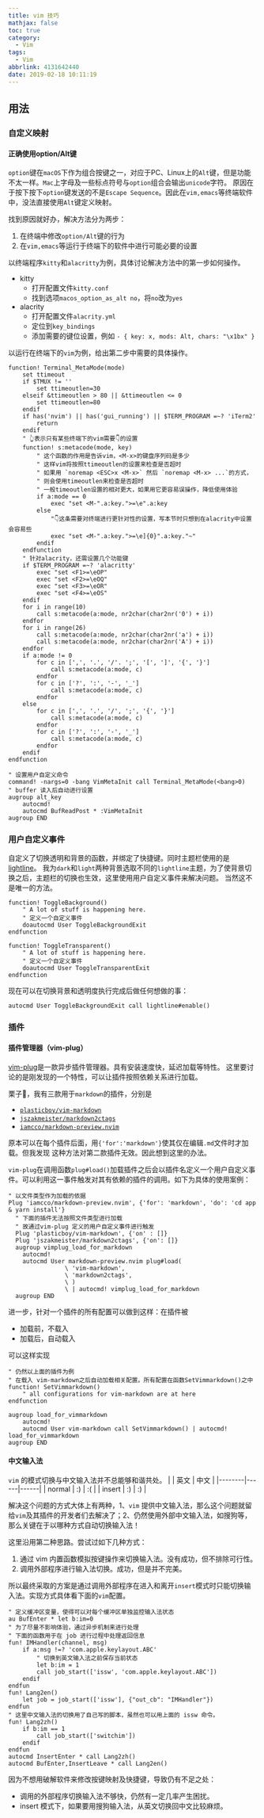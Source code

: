 ```yaml
---
title: vim 技巧
mathjax: false
toc: true
category:
  - Vim
tags:
  - Vim
abbrlink: 4131642440
date: 2019-02-18 10:11:19
---
```


## 用法
### 自定义映射

#### 正确使用option/Alt键
`option`键在`macOS`下作为组合按键之一，对应于PC、Linux上的`Alt`键，但是功能不太一样。`Mac`上字母及一些标点符号与`option`组合会输出`unicode`字符。
原因在于按下按下`option`键发送的不是`Escape
Sequence`。因此在`vim,emacs`等终端软件中，没法直接使用`Alt`键定义映射。

找到原因就好办，解决方法分为两步：
1. 在终端中修改`option/Alt`键的行为
2. 在`vim,emacs`等运行于终端下的软件中进行可能必要的设置

以终端程序`kitty`和`alacritty`为例，具体讨论解决方法中的第一步如何操作。
- kitty
  - 打开配置文件`kitty.conf`
  - 找到选项`macos_option_as_alt no`，将`no`改为`yes`
- alacrity
  - 打开配置文件`alacrity.yml`
  - 定位到`key_bindings`
  - 添加需要的键位设置，例如 `- { key: x, mods: Alt, chars: "\x1bx" }`

以运行在终端下的`vim`为例，给出第二步中需要的具体操作。
```vim
function! Terminal_MetaMode(mode)
    set ttimeout
    if $TMUX != ''
        set ttimeoutlen=30
    elseif &ttimeoutlen > 80 || &ttimeoutlen <= 0
        set ttimeoutlen=80
    endif
    if has('nvim') || has('gui_running') || $TERM_PROGRAM =~? 'iTerm2'
        return 
    endif
    " 👆表示只有某些终端下的vim需要👇的设置
    function! s:metacode(mode, key)
        " 这个函数的作用是告诉vim，<M-x>的键盘序列码是多少
        " 这样vim将按照ttimeoutlen的设置来检查是否超时
        " 如果用 `noremap <ESC>x <M-x>` 然后 `noremap <M-x> ...`的方式，
        " 则会使用timeoutlen来检查是否超时
        " 一般timeoutlen设置的相对更大，如果用它更容易误操作，降低使用体验
        if a:mode == 0
            exec "set <M-".a:key.">=\e".a:key
        else
            "👇这条需要对终端进行更针对性的设置，写本节时只想到在alacrity中设置会容易些
            exec "set <M-".a:key.">=\e]{0}".a:key."~"
        endif
    endfunction
    " 针对alacrity，还需设置几个功能键
    if $TERM_PROGRAM =~? 'alacritty'
        exec "set <F1>=\eOP"
        exec "set <F2>=\eOQ"
        exec "set <F3>=\eOR"
        exec "set <F4>=\eOS"
    endif
    for i in range(10)
        call s:metacode(a:mode, nr2char(char2nr('0') + i))
    endfor
    for i in range(26)
        call s:metacode(a:mode, nr2char(char2nr('a') + i))
        call s:metacode(a:mode, nr2char(char2nr('A') + i))
    endfor
    if a:mode != 0
        for c in [',', '.', '/'. ';', '[', ']', '{', '}']
            call s:metacode(a:mode, c)
        endfor
        for c in ['?', ':', '-', '_']
            call s:metacode(a:mode, c)
        endfor
    else
        for c in [',', '.', '/', ';', '{', '}']
            call s:metacode(a:mode, c)
        endfor
        for c in ['?', ':', '-', '_']
            call s:metacode(a:mode, c)
        endfor
    endif
endfunction

" 设置用户自定义命令
command! -nargs=0 -bang VimMetaInit call Terminal_MetaMode(<bang>0)
" buffer 读入后自动进行设置
augroup alt_key
    autocmd!
    autocmd BufReadPost * :VimMetaInit
augroup END
```


### 用户自定义事件
自定义了切换透明和背景的函数，并绑定了快捷键。同时主题栏使用的是[lightline](https://github.com/itchyny/lightline.vim)。
我为`dark`和`light`两种背景选取不同的`lightline`主题，为了使背景切换之后，主题栏的切换也生效，这里使用用户自定义事件来解决问题。
当然这不是唯一的方法。
```vim
function! ToggleBackground()
    " A lot of stuff is happening here.
    " 定义一个自定义事件
    doautocmd User ToggleBackgroundExit
endfunction

function! ToggleTransparent()
    " A lot of stuff is happening here.
    " 定义一个自定义事件
    doautocmd User ToggleTransparentExit
endfunction
```
现在可以在切换背景和透明度执行完成后做任何想做的事：
```vim
autocmd User ToggleBackgroundExit call lightline#enable()
```

### 插件
#### 插件管理器（vim-plug）
[vim-plug](https://github.com/junegunn/vim-plug)是一款异步插件管理器。具有安装速度快，延迟加载等特性。
这里要讨论的是刚发现的一个特性，可以让插件按照依赖关系进行加载。

栗子🌰，我有三款用于`markdown`的插件，分别是

- [`plasticboy/vim-markdown`](https://github.com/plasticboy/vim-markdown)
- [`jszakmeister/markdown2ctags`](https://github.com/jszakmeister/markdown2ctags)
- [`iamcco/markdown-preview.nvim`](https://github.com/iamcco/markdown-preview.nvim)

原本可以在每个插件后面，用`{'for':'markdown'}`使其仅在编辑`.md`文件时才加载。但我发现
这种方法对第二款插件无效。因此想到这里的办法。

`vim-plug`在调用函数`plug#load()`加载插件之后会以插件名定义一个用户自定义事件。可以利用这一事件触发对其有依赖的插件的调用。如下为具体的使用案例：

```vim
" 以文件类型作为加载的依据
Plug 'iamcco/markdown-preview.nvim', {'for': 'markdown', 'do': 'cd app & yarn install'}
  " 下面的插件无法按照文件类型进行加载
  " 故通过vim-plug 定义的用户自定义事件进行触发
  Plug 'plasticboy/vim-markdown', {'on' : []}
  Plug 'jszakmeister/markdown2ctags', {'on': []}
  augroup vimplug_load_for_markdown
    autocmd!
    autocmd User markdown-preview.nvim plug#load(
                \ 'vim-markdown',
                \ 'markdown2ctags',
                \ )
                \ | autocmd! vimplug_load_for_markdown
  augroup END
```

进一步，针对一个插件的所有配置可以做到这样：在插件被

- 加载前，不载入
- 加载后，自动载入

可以这样实现

```vim
" 仍然以上面的插件为例
" 在载入 vim-markdown之后自动加载相关配置。所有配置在函数SetVimmarkdown()之中
function! SetVimmarkdown()
    " all configurations for vim-markdown are at here
endfunction

augroup load_for_vimmarkdown
    autocmd!
    autocmd User vim-markdown call SetVimmarkdown() | autocmd!  load_for_vimmarkdown
augroup END
```

#### 中文输入法
`vim` 的模式切换与中文输入法并不总能够和谐共处。
|        | 英文 | 中文 |
|--------|------|------|
| normal | :)   | :(   |
| insert | :)   | :)   |

解决这个问题的方式大体上有两种，1、`vim`
提供中文输入法，那么这个问题就留给`vim`及其插件的开发者们去解决了；2、仍然使用外部中文输入法，如搜狗等，
那么关键在于以哪种方式自动切换输入法！

这里沿用第二种思路。尝试过如下几种方式：

1. 通过 vim 内置函数模拟按键操作来切换输入法。没有成功，但不排除可行性。
2. 调用外部程序进行输入法切换。成功，但是并不完美。

所以最终采取的方案是通过调用外部程序在进入和离开`insert`模式时只能切换输入法。实现方式具体看下面的`vim`配置。

```vim
" 定义缓冲区变量，使得可以对每个缓冲区单独监控输入法状态
au BufEnter * let b:im=0
" 为了尽量不影响体验，通过异步机制来进行处理
" 下面的函数用于在 job 进行过程中处理返回信息
fun! IMHandler(channel, msg)
    if a:msg !=? 'com.apple.keylayout.ABC'
        " 切换到英文输入法之前保存当前状态
        let b:im = 1
        call job_start(['issw', 'com.apple.keylayout.ABC'])
    endif
endfun
fun! Lang2en()
    let job = job_start(['issw'], {"out_cb": "IMHandler"})
endfun
" 这里中文输入法的切换用了自己写的脚本，虽然也可以用上面的 issw 命令。
fun! Lang2zh()
    if b:im == 1
        call job_start(['switchim'])
    endif
endfun
autocmd InsertEnter * call Lang2zh()
autocmd BufEnter,InsertLeave * call Lang2en()
```

因为不想用破解软件来修改按键映射及快捷键，导致仍有不足之处：

- 调用的外部程序切换输入法不够快，仍然有一定几率产生困扰。
- insert 模式下，如果要用搜狗输入法，从英文切换回中文比较麻烦。
